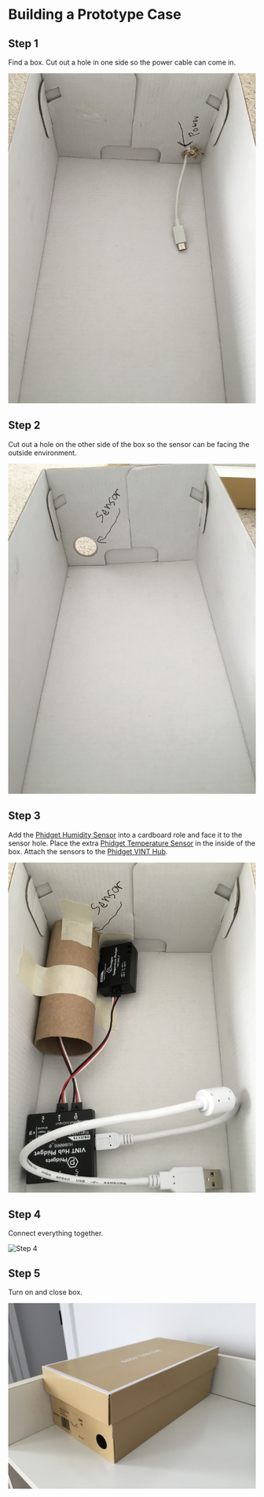 # Building a Prototype Case

## Step 1
Find a box. Cut out a hole in one side so the power cable can come in.

![Step 1](media/devops-3-1.jpeg)

## Step 2
Cut out a hole on the other side of the box so the sensor can be facing the outside environment.

![Step 2](media/devops-3-2.jpeg)

## Step 3
Add the [Phidget Humidity Sensor]() into a cardboard role and face it to the sensor hole. Place the extra [Phidget Temperature Sensor]() in the inside of the box. Attach the sensors to the [Phidget VINT Hub]().

![Step 3](media/devops-3-3.jpeg)

## Step 4
Connect everything together.

![Step 4](media/devops-3-4.png)

## Step 5
Turn on and close box.

![Step 5](media/devops-3-5.jpeg)
